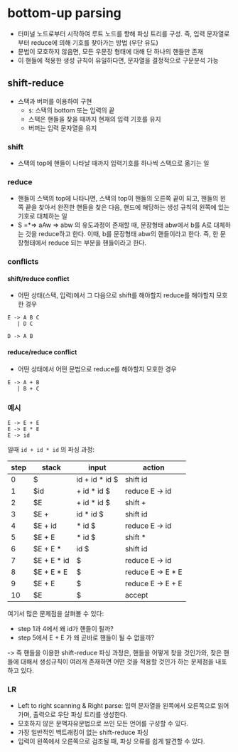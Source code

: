 # bottom-up parsing
 - 터미널 노드로부터 시작하여 루트 노드를 향해 파싱 트리를 구성. 즉,
   입력 문자열로부터 reduce에 의해 기호를 찾아가는 방법 (우단 유도)
 - 문법이 모호하지 않음면, 모든 우문장 형태에 대해 단 하나의 핸들만
   존재
 - 이 핸들에 적용한 생성 규칙이 유일하다면, 문자열을 결정적으로
   구문분석 가능

## shift-reduce
 - 스택과 버퍼를 이용하여 구현
   - `$`: 스택의 bottom 또는 입력의 끝
   - 스택은 핸들을 찾을 때까지 현재의 입력 기호를 유지
   - 버퍼는 입력 문자열을 유지

### shift
 - 스택의 top에 핸들이 나타날 때까지 입력기호를 하나씩 스택으로 옮기는
   일

### reduce
 - 핸들이 스택의 top에 나타나면, 스택의 top이 핸들의 오른쪽 끝이 되고,
   핸들의 왼쪽 끝을 찾아서 완전한 핸들을 찾은 다음, 핸드에 해당하는
   생성 규칙의 왼쪽에 있는 기호로 대체하는 일
 - S =*=> aAw => abw 의 유도과정이 존재할 때, 문장형태 abw에서 b를 A로
   대체하는 것을 reduce하고 한다. 이때, b를 문장형태 abw의 핸들이라고
   한다. 즉, 한 문장형태에서 reduce 되는 부분을 핸들이라고 한다.


### conflicts

#### shift/reduce conflict
 - 어떤 상태(스택, 입력)에서 그 다음으로 shift를 해야할지 reduce를
   해야할지 모호한 경우

```
E -> A B C
   | D C

D -> A B
```

#### reduce/reduce conflict
 - 어떤 상태에서 어떤 문법으로 reduce를 해야할지 모호한 경우

```
E -> A + B
   | B + C
```

### 예시

```
E -> E + E
E -> E * E
E -> id
```

일때 `id + id * id` 의 파싱 과정:

| step | stack       | input          | action            |
| ---  | ---         | ---            | ---               |
| 0    | $           | id + id * id $ | shift id          |
| 1    | $id         | + id * id $    | reduce E -> id    |
| 2    | $E          | + id * id $    | shift +           |
| 3    | $E +        | id * id $      | shift id          |
| 4    | $E + id     | * id $         | reduce E -> id    |
| 5    | $E + E      | * id $         | shift *           |
| 6    | $E + E *    | id $           | shift id          |
| 7    | $E + E * id | $              | reduce E -> id    |
| 8    | $E + E * E  | $              | reduce E -> E * E |
| 9    | $E + E      | $              | reduce E -> E + E |
| 10   | $E          | $              | accept            |


 여기서 많은 문제점을 살펴볼 수 있다:
 - step 1과 4에서 왜 id가 핸들이 될까?
 - step 5에서 E + E 가 왜 곧바로 핸들이 될 수 없을까?

-> 즉 핸들을 이용한 shift-reduce 파싱 과정은, 핸들을 어떻게 찾을
것인가와, 찾은 핸들에 대해서 생성규칙이 여러개 존재하면 어떤 것을
적용할 것인가 하는 문제점을 내포하고 있다.


### LR
 - Left to right scanning & Right parse: 입력 문자열을 왼쪽에서
   오른쪽으로 읽어가며, 출력으로 우단 파싱 트리를 생성한다.
 - 모호하지 않은 문맥자유문법으로 쓰인 모든 언어를 구성할 수 있다.
 - 가장 일반적인 백트래킹이 없는 shift-reduce 파싱
 - 입력이 왼쪽에서 오른쪽으로 검조될 때, 파싱 오류를 쉽게 발견할 수
   있다.
